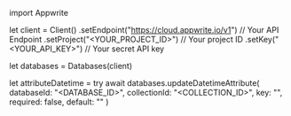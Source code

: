 import Appwrite

let client = Client()
    .setEndpoint("https://cloud.appwrite.io/v1") // Your API Endpoint
    .setProject("&lt;YOUR_PROJECT_ID&gt;") // Your project ID
    .setKey("&lt;YOUR_API_KEY&gt;") // Your secret API key

let databases = Databases(client)

let attributeDatetime = try await databases.updateDatetimeAttribute(
    databaseId: "<DATABASE_ID>",
    collectionId: "<COLLECTION_ID>",
    key: "",
    required: false,
    default: ""
)


